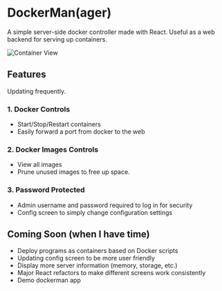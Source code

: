 # DockerMan(ager)

A simple server-side docker controller made with React.  Useful as a web backend for serving up containers.

![Container View](https://i.imgur.com/FtDWSMN.png)

## Features

Updating frequently.

### 1. Docker Controls

- Start/Stop/Restart containers
- Easily forward a port from docker to the web

### 2. Docker Images Controls

- View all images
- Prune unused images to free up space.

### 3. Password Protected

- Admin username and password required to log in for security
- Config screen to simply change configuration settings

## Coming Soon (when I have time)

- Deploy programs as containers based on Docker scripts
- Updating config screen to be more user friendly
- Display more server information (memory, storage, etc.)
- Major React refactors to make different screens work consistently
- Demo dockerman app
